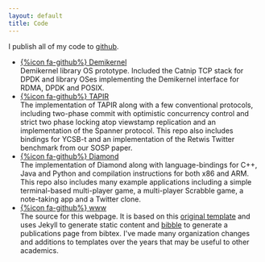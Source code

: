 ```yaml
---
layout: default
title: Code
---
```


I publish all of my code to [github](https://github.com/iyzhang).

<div class="row"> <ul class="media-list"> 
<li class="media"> <div class="media-left"> <a href="https://github.com/demikernel/demikernel"
class="btn btn-link" style="margin-bottom:5px"> {%icon fa-github%}
Demikernel</a> 
</div> 
<div class="media-body"> Demikernel library OS prototype. Included the
Catnip TCP stack for DPDK and library OSes implementing the Demikernel
interface for RDMA, DPDK and POSIX.
</div> </li>


<li class="media"> <div class="media-left"> <a href="https://github.com/UWSysLab/tapir"
class="btn btn-link" style="margin-bottom:5px"> {%icon fa-github%}
TAPIR</a> 
</div> 

<div class="media-body"> The implementation of
TAPIR along with a few conventional protocols, including two-phase
commit with optimistic concurrency control and strict two phase
locking atop viewstamp replication and an implementation of the
Spanner protocol.  This repo also includes bindings for YCSB-t and an
implementation of the Retwis Twitter benchmark from our SOSP paper.
</div> </li>

<li class="media"> <div class="media-left"> <a
href="https://github.com/UWSysLab/diamond" class="btn btn-link"
style="margin-bottom:5px">{%icon fa-github%} Diamond</a>
</div> 

<div class="media-body"> The implementation
of Diamond along with language-bindings for C++, Java and Python and
compilation instructions for both x86 and ARM. This repo also includes
many example applications including a simple terminal-based
multi-player game, a multi-player Scrabble game, a note-taking app and
a Twitter clone.  </div> </li>

<li class="media"> <div class="media-left"> <a
href="https://github.com/iyzhang/www" class="btn btn-link"
style="margin-bottom:5px">{%icon fa-github%} www</a> 
</div> 

<div class="media-body"> The source for this webpage. It is
based on this <a
href="https://github.com/uwsampa/research-group-web">original
template</a> and uses Jekyll to generate static content and <a
href="https://github.com/sampsyo/bibble">bibble</a> to generate a
publications page from bibtex.  I've made many organization changes
and additions to templates over the years that may be useful to other
academics.  </div> </li> </ul> </div>
